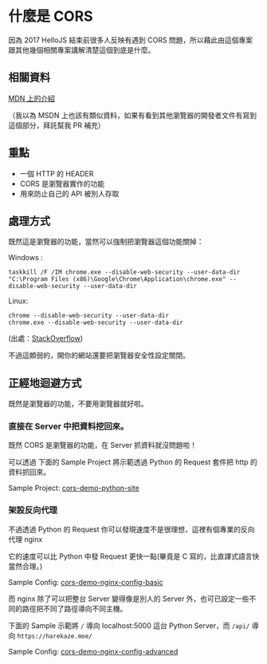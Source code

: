 # 什麼是 CORS

因為 2017 HelloJS 結束前很多人反映有遇到 CORS 問題，所以藉此由這個專案跟其他幾個相關專案講解清楚這個到底是什麼。

## 相關資料

[MDN 上的介紹](https://developer.mozilla.org/zh-TW/docs/Web/HTTP/Access_control_CORS)

（我以為 MSDN 上也該有類似資料，如果有看到其他瀏覽器的開發者文件有寫到這個部分，拜託幫我 PR 補充）

## 重點

- 一個 HTTP 的 HEADER 
- CORS 是瀏覽器實作的功能
- 用來防止自己的 API 被別人存取

## 處理方式

既然這是瀏覽器的功能，當然可以強制把瀏覽器這個功能關掉：

Windows :
```
taskkill /F /IM chrome.exe --disable-web-security --user-data-dir
"C:\Program Files (x86)\Google\Chrome\Application\chrome.exe" --disable-web-security --user-data-dir
```

Linux: 
```
chrome --disable-web-security --user-data-dir
chrome.exe --disable-web-security --user-data-dir
```

(出處：[StackOverflow](https://stackoverflow.com/questions/3102819/disable-same-origin-policy-in-chrome))


不過這頗弱的，開你的網站還要把瀏覽器安全性設定關閉。

## 正經地迴避方式

既然是瀏覽器的功能，不要用瀏覽器就好啦。

### 直接在 Server 中把資料挖回來。

既然 CORS 是瀏覽器的功能，在 Server 抓資料就沒問題啦！

可以透過 下面的 Sample Project 將示範透過 Python 的 Request 套件把 http 的資料抓回來。

Sample Project: [cors-demo-python-site](https://github.com/dd-han/cors-demo-python-site)

### 架設反向代理

不過透過 Python 的 Request 你可以發現速度不是很理想，這裡有個專業的反向代理 nginx

它的速度可以比 Python 中發 Request 更快一點(畢竟是 C 寫的，比直譯式語言快當然合理。)

Sample Config: [cors-demo-nginx-config-basic](https://github.com/dd-han/cors-demo-nginx-config/blob/master/reverse-proxy-basic.site)

而 nginx 除了可以把整台 Server 變得像是別人的 Server 外，也可已設定一些不同的路徑把不同了路徑導向不同主機。

下面的 Sample 示範將 `/` 導向 localhost:5000 這台 Python Server，而 `/api/` 導向 `https://harekaze.moe/`

Sample Config: [cors-demo-nginx-config-advanced](https://github.com/dd-han/cors-demo-nginx-config/blob/master/reverse-proxy-advanced.site)


